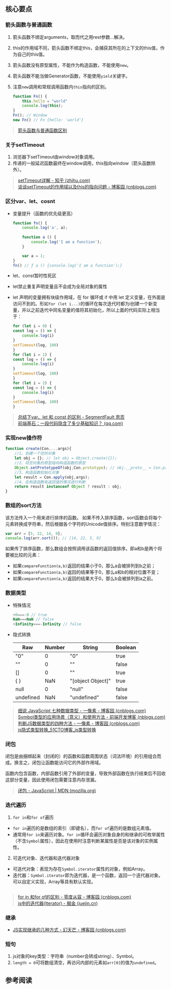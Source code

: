 ## 核心要点

### 箭头函数与普通函数
1. 箭头函数不绑定arguments，取而代之用rest参数...解决。
2. this的作用域不同，箭头函数不绑定this，会捕获其所在的上下文的this值，作为自己的this值。
3. 箭头函数没有原型属性，不能作为构造函数，不能使用`new`。
4. 箭头函数不能当做Generator函数，不能使用`yield`关键字。
5. 注意`new`调用和常规调用函数内`this`指向的区别。

    ```javascript
    function Fn() {
        this.hello = "world"
        console.log(this);
    }
    Fn(); // Window
    new Fn() // Fn {hello: 'world'}
    ```

> [箭头函数与普通函数区别](https://segmentfault.com/a/1190000040016702#item-2-1)

### 关于setTimeout
1. 浏览器下setTimeout由window对象调用。
2. 传递的一般延迟函数最终在window调用，this指向window（箭头函数除外）。

> [setTimeout详解 - 知乎 (zhihu.com)](https://zhuanlan.zhihu.com/p/110274000)   
> [谈谈setTimeout的作用域以及this的指向问题 - 博客园 (cnblogs.com)](https://www.cnblogs.com/yuqingfamily/p/5816560.html) 

### 区分var、let、cosnt
- 变量提升（函数的优先级更高）

    ```javascript
    function fn() {
        console.log('a', a);
        
        function a () {
            console.log('I am a function');
        }

        var a = 1;
    }
    fn() // ƒ a () {console.log('I am a function');}
    ```
- let、const暂时性死区
- let禁止重复声明变量且不会成为全局对象的属性

- let 声明的变量拥有块级作用域，在 for 循环或 if 中用 let 定义变量，在外面是访问不到的。形如`for (let i...)`的循环在每次迭代时都为i创建一个新变量，并以之前迭代中同名变量的值将其初始化，所以上面的代码实际上相当于：

    ```javascript
    for (let i = 0) {
    const log = () => {
        console.log(i)
    }
    setTimeout(log, 100)
    }
    for (let i = 1) {
    const log = () => {
        console.log(i)
    }
    setTimeout(log, 100)
    }
    for (let i = 2) {
    const log = () => {
        console.log(i)
    }
    setTimeout(log, 100)
    }
    ```
> [总结下var、let 和 const 的区别 - SegmentFault 思否](https://segmentfault.com/a/1190000016491581)   
> [前端基石：一段代码隐含了多少基础知识？ (qq.com)](https://mp.weixin.qq.com/s?__biz=MzUzNjk5MTE1OQ==&mid=2247517857&idx=1&sn=ed632d39cc2fe260ec8f64782b295b1c&chksm=faef0279cd988b6f345733dec0fd3aff203cb573ad5bea106f46b3345cb1ca14bffe38931fba&mpshare=1&scene=24&srcid=0607xr7eE1wjJ68nvkRslnBD&sharer_sharetime=1654588547040&sharer_shareid=d51a6f66e5bd5b4dc17352e2012bcfe0#rd) 

### 实现new操作符
```javascript
function create(Con,...args){
    //1、创建一个空的对象
    let obj = {}; // let obj = Object.create({});
    //2、将空对象的原型指向构造函数的原型
    Object.setPrototypeOf(obj,Con.prototype); // obj.__proto__ = Con.prototype
    //3、构造函数初始化对象
    let result = Con.apply(obj,args);
    //4、在构造函数有返回值的情况进行判断
    return result instanceof Object ? result : obj;
}
```

### 数组的sort方法
该方法传入一个用来进行排序的函数。
如果不传入排序函数，sort函数会将每个元素转换成字符串，然后根据各个字符的Unicode值排序。特别注意数字情况：
```javascript
var arr = [5, 22, 14, 9];
console.log(arr.sort()); // [14, 22, 5, 9]
```
如果传了排序函数，那么数组会按照调用该函数的返回值排序。即a和b是两个将要被比较的元素：
- 如果`compareFunction(a,b)`返回的结果小于0，那么a会被排列到b之前；
- 如果`compareFunction(a,b)`返回的结果等于0，那么a和b的相对位置不变；
- 如果`compareFunction(a,b)`返回的结果大于0，那么b会被排列到a之前。


### 数据类型

- 特殊情况

    ```javascript
    +0===-0 // true
    NaN===NaN // false
    +Infinity===-Infinity // false
    ```

- 隐式转换

    | Raw       | Number | String            | Boolean |
    | --------- | ------ | ----------------- | ------- |
    | "0"       | 0      | "0"               | true    |
    | ""        | 0      | ""                | false   |
    | []        | 0      | ""                | true    |
    | { }       | NaN    | "[object Object]" | true    |
    | null      | 0      | "null"            | false   |
    | undefined | NaN    | "undefined"       | false   |

> [细说 JavaScript 七种数据类型 - 一像素 - 博客园 (cnblogs.com)](https://www.cnblogs.com/onepixel/p/5140944.html)   
> [Symbol类型的应用场景（意义）和使用方法 - 前端开发博客 (nblogs.com)](https://www.nblogs.com/archives/489/)   
> [判断JS数据类型的四种方法 - 一像素 - 博客园 (cnblogs.com)](https://www.cnblogs.com/onepixel/p/5126046.html)   
> [js隐式类型转换_51CTO博客_js类型转换](https://blog.51cto.com/u_15100527/2617182) 


### 闭包

闭包是由捆绑起来（封闭的）的函数和函数周围状态（词法环境）的引用组合而成。换言之，闭包让函数能访问它的外部作用域。

函数内包含函数，内部函数引用了外部的变量，导致外部函数在执行结束后不回收这部分变量，因此使用闭包需要注意内存泄漏。

> [闭包 - JavaScript | MDN (mozilla.org)](https://developer.mozilla.org/zh-CN/docs/Web/JavaScript/Closures) 


### 迭代遍历

1. `for in`和`for of`遍历
- `for in`遍历的是数组的索引（即键名），而`for of`遍历的是数组元素值。
- 通常用`for in`来遍历对象。`for in`循环会遍历对象自身的和继承的可枚举属性（不含`Symbol`属性），因此在使用时注意判断某属性是否是该对象的实例属性。

2. 可迭代对象、迭代器和迭代器对象
- 可迭代对象：表现为存在`Symbol.iterator`属性的对象，例如Array。
- 迭代器：`Symbol.iterator`即为迭代器，是一个函数，返回一个迭代器对象。可以自定义实现，Array等具有默认实现。
```javascript

```






















> [for in 和for of的区别 - 零度从容 - 博客园 (cnblogs.com)](https://www.cnblogs.com/zjx304/p/10687017.html)   
> [js中的迭代器(Iterator) - 掘金 (juejin.cn)](https://juejin.cn/post/7018850645226569758) 


### 继承

* [JS实现继承的几种方式 - 幻天芒 - 博客园 (cnblogs.com)](https://www.cnblogs.com/humin/p/4556820.html) 

### 短句
1. js对象的key类型：字符串（number会转成string）、Symbol。
2. `length = 0`可将数组清空，再访问内部的元素如`arr[0]`的值为`undefined`。

## 参考阅读
